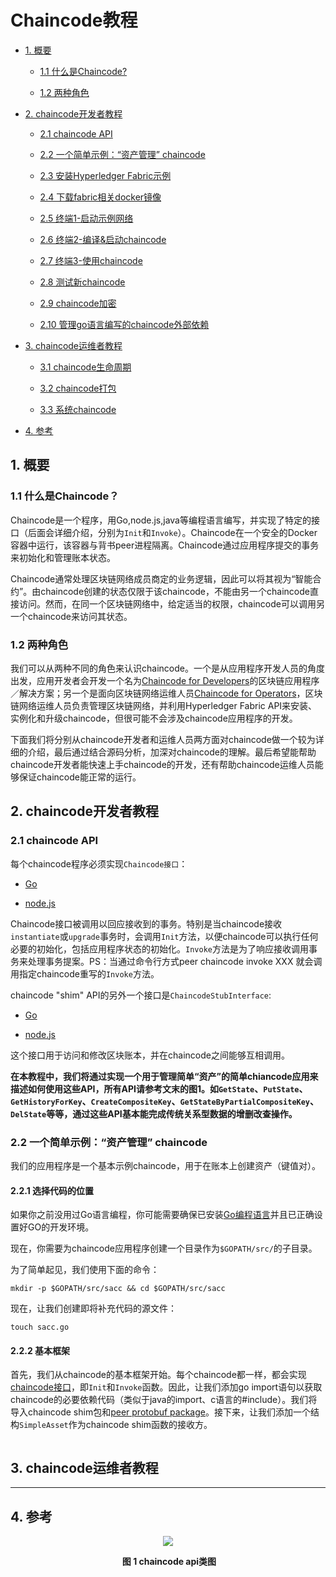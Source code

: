 # Chaincode教程

-  [1. 概要](https://github.com/berryjam/fabric-learning/blob/master/chaincode%E6%95%99%E7%A8%8B.md#1-%E6%A6%82%E8%A6%81)

    - [1.1 什么是Chaincode?](https://github.com/berryjam/fabric-learning/blob/master/chaincode%E6%95%99%E7%A8%8B.md#11-%E4%BB%80%E4%B9%88%E6%98%AFchaincode)
  
    - [1.2 两种角色](https://github.com/berryjam/fabric-learning/blob/master/chaincode%E6%95%99%E7%A8%8B.md#12-%E4%B8%A4%E7%A7%8D%E8%A7%92%E8%89%B2)
  
- [2. chaincode开发者教程](https://github.com/berryjam/fabric-learning/blob/master/chaincode%E6%95%99%E7%A8%8B.md#2-chaincode%E5%BC%80%E5%8F%91%E8%80%85%E6%95%99%E7%A8%8B)

    - [2.1 chaincode API]()
    
    - [2.2 一个简单示例：“资产管理” chaincode]()
    
    - [2.3 安装Hyperledger Fabric示例]()
    
    - [2.4 下载fabric相关docker镜像]()
    
    - [2.5 终端1-启动示例网络]()
    
    - [2.6 终端2-编译&启动chaincode]()
    
    - [2.7 终端3-使用chaincode]()
    
    - [2.8 测试新chaincode]()
    
    - [2.9 chaincode加密]()
    
    - [2.10 管理go语言编写的chaincode外部依赖]()
    
- [3. chaincode运维者教程](https://github.com/berryjam/fabric-learning/blob/master/chaincode%E6%95%99%E7%A8%8B.md#3-chaincode%E8%BF%90%E7%BB%B4%E8%80%85%E6%95%99%E7%A8%8B)

    - [3.1 chaincode生命周期]()
    
    - [3.2 chaincode打包]()
    
    - [3.3 系统chaincode]()

- [4. 参考](https://github.com/berryjam/fabric-learning/blob/master/chaincode%E6%95%99%E7%A8%8B.md#4-%E5%8F%82%E8%80%83)

## 1. 概要

### 1.1 什么是Chaincode？

Chaincode是一个程序，用Go,node.js,java等编程语言编写，并实现了特定的接口（后面会详细介绍，分别为`Init`和`Invoke`）。Chaincode在一个安全的Docker容器中运行，该容器与背书peer进程隔离。Chaincode通过应用程序提交的事务来初始化和管理账本状态。

Chaincode通常处理区块链网络成员商定的业务逻辑，因此可以将其视为“智能合约”。由chaincode创建的状态仅限于该chaincode，不能由另一个chaincode直接访问。然而，在同一个区块链网络中，给定适当的权限，chaincode可以调用另一个chaincode来访问其状态。

### 1.2 两种角色

我们可以从两种不同的角色来认识chaincode。一个是从应用程序开发人员的角度出发，应用开发者会开发一个名为[Chaincode for Developers](https://github.com/berryjam/fabric-learning/blob/master/chaincode%E6%95%99%E7%A8%8B.md#2-chaincode%E5%BC%80%E5%8F%91%E8%80%85%E6%95%99%E7%A8%8B)的区块链应用程序／解决方案；另一个是面向区块链网络运维人员[Chaincode for Operators](https://github.com/berryjam/fabric-learning/blob/master/chaincode%E6%95%99%E7%A8%8B.md#3-chaincode%E8%BF%90%E7%BB%B4%E8%80%85%E6%95%99%E7%A8%8B)，区块链网络运维人员负责管理区块链网络，并利用Hyperledger Fabric API来安装、实例化和升级chaincode，但很可能不会涉及chaincode应用程序的开发。

下面我们将分别从chaincode开发者和运维人员两方面对chaincode做一个较为详细的介绍，最后通过结合源码分析，加深对chaincode的理解。最后希望能帮助chaincode开发者能快速上手chaincode的开发，还有帮助chaincode运维人员能够保证chaincode能正常的运行。

## 2. chaincode开发者教程

### 2.1 chaincode API

每个chaincode程序必须实现`Chaincode接口`：

- [Go](http://godoc.org/github.com/hyperledger/fabric/core/chaincode/shim#ChaincodeStub)

- [node.js](https://fabric-shim.github.io/ChaincodeStub.html)

Chaincode接口被调用以回应接收到的事务。特别是当chaincode接收`instantiate`或`upgrade`事务时，会调用`Init`方法，以便chaincode可以执行任何必要的初始化，包括应用程序状态的初始化。`Invoke`方法是为了响应接收调用事务来处理事务提案。PS：当通过命令行方式peer chaincode invoke XXX 就会调用指定chaincode重写的`Invoke`方法。

chaincode "shim" API的另外一个接口是`ChaincodeStubInterface`:

- [Go](http://godoc.org/github.com/hyperledger/fabric/core/chaincode/shim#ChaincodeStub)

- [node.js](https://fabric-shim.github.io/ChaincodeStub.html)

这个接口用于访问和修改区块账本，并在chaincode之间能够互相调用。

**在本教程中，我们将通过实现一个用于管理简单“资产”的简单chiancode应用来描述如何使用这些API，所有API请参考文末的图1。如`GetState`、`PutState`、`GetHistoryForKey`、`CreateCompositeKey`、`GetStateByPartialCompositeKey`、`DelState`等等，通过这些API基本能完成传统关系型数据的增删改查操作。**

### 2.2 一个简单示例：“资产管理” chaincode

我们的应用程序是一个基本示例chaincode，用于在账本上创建资产（键值对）。

#### 2.2.1 选择代码的位置

如果你之前没用过Go语言编程，你可能需要确保已安装[Go编程语言](http://hyperledger-fabric.readthedocs.io/en/latest/prereqs.html#golang)并且已正确设置好GO的开发环境。

现在，你需要为chaincode应用程序创建一个目录作为`$GOPATH/src/`的子目录。

为了简单起见，我们使用下面的命令：
```
mkdir -p $GOPATH/src/sacc && cd $GOPATH/src/sacc
```

现在，让我们创建即将补充代码的源文件：

```
touch sacc.go
```

#### 2.2.2 基本框架

首先，我们从chaincode的基本框架开始。每个chaincode都一样，都会实现[chaincode接口](http://godoc.org/github.com/hyperledger/fabric/core/chaincode/shim#Chaincode)，即`Init`和`Invoke`函数。因此，让我们添加go import语句以获取chaincode的必要依赖代码（类似于java的import、c语言的#include）。我们将导入chaincode shim包和[peer protobuf package](http://godoc.org/github.com/hyperledger/fabric/protos/peer)。接下来，让我们添加一个结构`SimpleAsset`作为chaincode shim函数的接收方。

```

```

## 3. chaincode运维者教程 

---

## 4. 参考

<div align="center">
<img src="https://github.com/berryjam/fabric-learning/blob/master/markdown_graph/chaincode-class-diagram.jpeg?raw=true">
</div>

<p align="center">
  <b>图 1 chaincode api类图</b><br>
</p>






